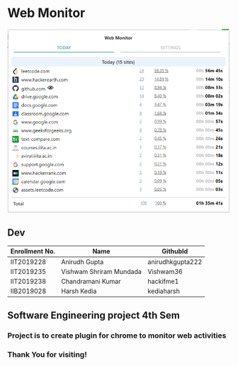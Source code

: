 # Web Monitor
![image](https://github.com/Vishwam36/Dev/blob/main/WebMonitor_img.PNG)
## Dev

|Enrollment No. |	 Name	                   |   GithubId       |
|---------------|--------------------------|------------------|
|IIT2019228   	|Anirudh Gupta             |anirudhkgupta222  |
|IIT2019235   	|Vishwam Shriram Mundada	 |Vishwam36         |
|IIT2019238   	|Chandramani Kumar         |hackifme1         |
|IIB2019028   	|Harsh Kedia               |kediaharsh        |

## Software Engineering project 4th Sem
### Project is to create plugin for chrome to monitor web activities
### Thank You for visiting!
